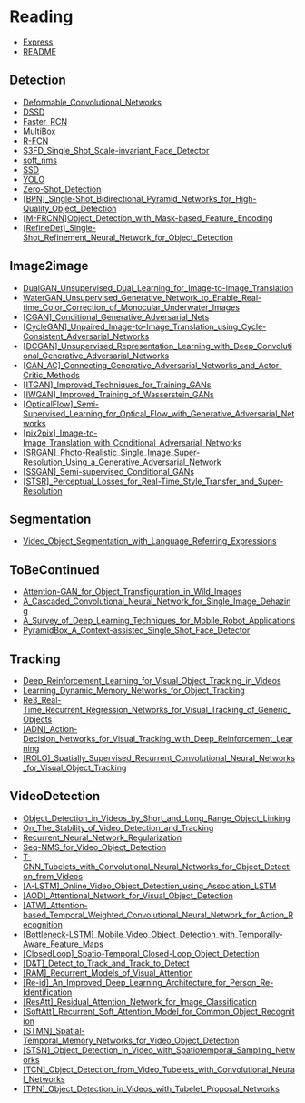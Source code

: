 # Reading

- [Express](./Express.md)
- [README](./README.md)

## Detection

- [Deformable_Convolutional_Networks](./Detection/Deformable_Convolutional_Networks.md)
- [DSSD](./Detection/DSSD.md)
- [Faster_RCN](./Detection/Faster_RCN.md)
- [MultiBox](./Detection/MultiBox.md)
- [R-FCN](./Detection/R-FCN.md)
- [S3FD_Single_Shot_Scale-invariant_Face_Detector](./Detection/S3FD_Single_Shot_Scale-invariant_Face_Detector.md)
- [soft_nms](./Detection/soft_nms.md)
- [SSD](./Detection/SSD.md)
- [YOLO](./Detection/YOLO.md)
- [Zero-Shot_Detection](./Detection/Zero-Shot_Detection.md)
- [[BPN]_Single-Shot_Bidirectional_Pyramid_Networks_for_High-Quality_Object_Detection](./Detection/[BPN]_Single-Shot_Bidirectional_Pyramid_Networks_for_High-Quality_Object_Detection.md)
- [[M-FRCNN]Object_Detection_with_Mask-based_Feature_Encoding](./Detection/[M-FRCNN]Object_Detection_with_Mask-based_Feature_Encoding.md)
- [[RefineDet]_Single-Shot_Refinement_Neural_Network_for_Object_Detection](./Detection/[RefineDet]_Single-Shot_Refinement_Neural_Network_for_Object_Detection.md)

## Image2image

- [DualGAN_Unsupervised_Dual_Learning_for_Image-to-Image_Translation](./Image2image/DualGAN_Unsupervised_Dual_Learning_for_Image-to-Image_Translation.md)
- [WaterGAN_Unsupervised_Generative_Network_to_Enable_Real-time_Color_Correction_of_Monocular_Underwater_Images](./Image2image/WaterGAN_Unsupervised_Generative_Network_to_Enable_Real-time_Color_Correction_of_Monocular_Underwater_Images.md)
- [[CGAN]_Conditional_Generative_Adversarial_Nets](./Image2image/[CGAN]_Conditional_Generative_Adversarial_Nets.md)
- [[CycleGAN]_Unpaired_Image-to-Image_Translation_using_Cycle-Consistent_Adversarial_Networks](./Image2image/[CycleGAN]_Unpaired_Image-to-Image_Translation_using_Cycle-Consistent_Adversarial_Networks.md)
- [[DCGAN]_Unsupervised_Representation_Learning_with_Deep_Convolutional_Generative_Adversarial_Networks](./Image2image/[DCGAN]_Unsupervised_Representation_Learning_with_Deep_Convolutional_Generative_Adversarial_Networks.md)
- [[GAN_AC]_Connecting_Generative_Adversarial_Networks_and_Actor-Critic_Methods](./Image2image/[GAN_AC]_Connecting_Generative_Adversarial_Networks_and_Actor-Critic_Methods.md)
- [[ITGAN]_Improved_Techniques_for_Training_GANs](./Image2image/[ITGAN]_Improved_Techniques_for_Training_GANs.md)
- [[IWGAN]_Improved_Training_of_Wasserstein_GANs](./Image2image/[IWGAN]_Improved_Training_of_Wasserstein_GANs.md)
- [[OpticalFlow]_Semi-Supervised_Learning_for_Optical_Flow_with_Generative_Adversarial_Networks](./Image2image/[OpticalFlow]_Semi-Supervised_Learning_for_Optical_Flow_with_Generative_Adversarial_Networks.md)
- [[pix2pix]_Image-to-Image_Translation_with_Conditional_Adversarial_Networks](./Image2image/[pix2pix]_Image-to-Image_Translation_with_Conditional_Adversarial_Networks.md)
- [[SRGAN]_Photo-Realistic_Single_Image_Super-Resolution_Using_a_Generative_Adversarial_Network](./Image2image/[SRGAN]_Photo-Realistic_Single_Image_Super-Resolution_Using_a_Generative_Adversarial_Network.md)
- [[SSGAN]_Semi-supervised_Conditional_GANs](./Image2image/[SSGAN]_Semi-supervised_Conditional_GANs.md)
- [[STSR]_Perceptual_Losses_for_Real-Time_Style_Transfer_and_Super-Resolution](./Image2image/[STSR]_Perceptual_Losses_for_Real-Time_Style_Transfer_and_Super-Resolution.md)

## Segmentation

- [Video_Object_Segmentation_with_Language_Referring_Expressions](./Segmentation/Video_Object_Segmentation_with_Language_Referring_Expressions.md)

## ToBeContinued

- [Attention-GAN_for_Object_Transfiguration_in_Wild_Images](./ToBeContinued/Attention-GAN_for_Object_Transfiguration_in_Wild_Images.md)
- [A_Cascaded_Convolutional_Neural_Network_for_Single_Image_Dehazing](./ToBeContinued/A_Cascaded_Convolutional_Neural_Network_for_Single_Image_Dehazing.md)
- [A_Survey_of_Deep_Learning_Techniques_for_Mobile_Robot_Applications](./ToBeContinued/A_Survey_of_Deep_Learning_Techniques_for_Mobile_Robot_Applications.md)
- [PyramidBox_A_Context-assisted_Single_Shot_Face_Detector](./ToBeContinued/PyramidBox_A_Context-assisted_Single_Shot_Face_Detector.md)

## Tracking

- [Deep_Reinforcement_Learning_for_Visual_Object_Tracking_in_Videos](./Tracking/Deep_Reinforcement_Learning_for_Visual_Object_Tracking_in_Videos.md)
- [Learning_Dynamic_Memory_Networks_for_Object_Tracking](./Tracking/Learning_Dynamic_Memory_Networks_for_Object_Tracking.md)
- [Re3_Real-Time_Recurrent_Regression_Networks_for_Visual_Tracking_of_Generic_Objects](./Tracking/Re3_Real-Time_Recurrent_Regression_Networks_for_Visual_Tracking_of_Generic_Objects.md)
- [[ADN]_Action-Decision_Networks_for_Visual_Tracking_with_Deep_Reinforcement_Learning](./Tracking/[ADN]_Action-Decision_Networks_for_Visual_Tracking_with_Deep_Reinforcement_Learning.md)
- [[ROLO]_Spatially_Supervised_Recurrent_Convolutional_Neural_Networks_for_Visual_Object_Tracking](./Tracking/[ROLO]_Spatially_Supervised_Recurrent_Convolutional_Neural_Networks_for_Visual_Object_Tracking.md)

## VideoDetection

- [Object_Detection_in_Videos_by_Short_and_Long_Range_Object_Linking](./VideoDetection/Object_Detection_in_Videos_by_Short_and_Long_Range_Object_Linking.md)
- [On_The_Stability_of_Video_Detection_and_Tracking](./VideoDetection/On_The_Stability_of_Video_Detection_and_Tracking.md)
- [Recurrent_Neural_Network_Regularization](./VideoDetection/Recurrent_Neural_Network_Regularization.md)
- [Seq-NMS_for_Video_Object_Detection](./VideoDetection/Seq-NMS_for_Video_Object_Detection.md)
- [T-CNN_Tubelets_with_Convolutional_Neural_Networks_for_Object_Detection_from_Videos](./VideoDetection/T-CNN_Tubelets_with_Convolutional_Neural_Networks_for_Object_Detection_from_Videos.md)
- [[A-LSTM]_Online_Video_Object_Detection_using_Association_LSTM](./VideoDetection/[A-LSTM]_Online_Video_Object_Detection_using_Association_LSTM.md)
- [[AOD]_Attentional_Network_for_Visual_Object_Detection](./VideoDetection/[AOD]_Attentional_Network_for_Visual_Object_Detection.md)
- [[ATW]_Attention-based_Temporal_Weighted_Convolutional_Neural_Network_for_Action_Recognition](./VideoDetection/[ATW]_Attention-based_Temporal_Weighted_Convolutional_Neural_Network_for_Action_Recognition.md)
- [[Bottleneck-LSTM]_Mobile_Video_Object_Detection_with_Temporally-Aware_Feature_Maps](./VideoDetection/[Bottleneck-LSTM]_Mobile_Video_Object_Detection_with_Temporally-Aware_Feature_Maps.md)
- [[ClosedLoop]_Spatio-Temporal_Closed-Loop_Object_Detection](./VideoDetection/[ClosedLoop]_Spatio-Temporal_Closed-Loop_Object_Detection.md)
- [[D&T]_Detect_to_Track_and_Track_to_Detect](./VideoDetection/[D&T]_Detect_to_Track_and_Track_to_Detect.md)
- [[RAM]_Recurrent_Models_of_Visual_Attention](./VideoDetection/[RAM]_Recurrent_Models_of_Visual_Attention.md)
- [[Re-id]_An_Improved_Deep_Learning_Architecture_for_Person_Re-Identification](./VideoDetection/[Re-id]_An_Improved_Deep_Learning_Architecture_for_Person_Re-Identification.md)
- [[ResAtt]_Residual_Attention_Network_for_Image_Classification](./VideoDetection/[ResAtt]_Residual_Attention_Network_for_Image_Classification.md)
- [[SoftAtt]_Recurrent_Soft_Attention_Model_for_Common_Object_Recognition](./VideoDetection/[SoftAtt]_Recurrent_Soft_Attention_Model_for_Common_Object_Recognition.md)
- [[STMN]_Spatial-Temporal_Memory_Networks_for_Video_Object_Detection](./VideoDetection/[STMN]_Spatial-Temporal_Memory_Networks_for_Video_Object_Detection.md)
- [[STSN]_Object_Detection_in_Video_with_Spatiotemporal_Sampling_Networks](./VideoDetection/[STSN]_Object_Detection_in_Video_with_Spatiotemporal_Sampling_Networks.md)
- [[TCN]_Object_Detection_from_Video_Tubelets_with_Convolutional_Neural_Networks](./VideoDetection/[TCN]_Object_Detection_from_Video_Tubelets_with_Convolutional_Neural_Networks.md)
- [[TPN]_Object_Detection_in_Videos_with_Tubelet_Proposal_Networks](./VideoDetection/[TPN]_Object_Detection_in_Videos_with_Tubelet_Proposal_Networks.md)
